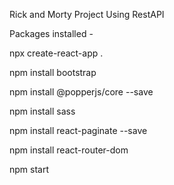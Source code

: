 Rick and Morty Project Using RestAPI


Packages installed -

npx create-react-app .

npm install bootstrap

npm install @popperjs/core --save

npm install sass

npm install react-paginate --save

npm install react-router-dom

npm start
